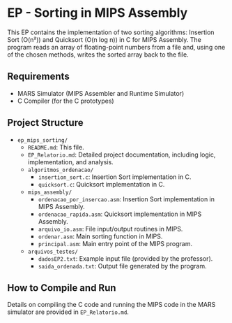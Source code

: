 # EP - Sorting in MIPS Assembly

This EP contains the implementation of two sorting algorithms: Insertion Sort (O(n²)) and Quicksort (O(n log n)) in C for MIPS Assembly. The program reads an array of floating-point numbers from a file and, using one of the chosen methods, writes the sorted array back to the file.

## Requirements

*   MARS Simulator (MIPS Assembler and Runtime Simulator)
*   C Compiler (for the C prototypes)

## Project Structure

*   `ep_mips_sorting/`
    *   `README.md`: This file.
    *   `EP_Relatorio.md`: Detailed project documentation, including logic, implementation, and analysis.
    *   `algoritmos_ordenacao/`
        *   `insertion_sort.c`: Insertion Sort implementation in C.
        *   `quicksort.c`: Quicksort implementation in C.
    *   `mips_assembly/`
        *   `ordenacao_por_insercao.asm`: Insertion Sort implementation in MIPS Assembly.
        *   `ordenacao_rapida.asm`: Quicksort implementation in MIPS Assembly.
        *   `arquivo_io.asm`: File input/output routines in MIPS.
        *   `ordenar.asm`: Main sorting function in MIPS.
        *   `principal.asm`: Main entry point of the MIPS program.
    *   `arquivos_testes/`
        *   `dadosEP2.txt`: Example input file (provided by the professor).
        *   `saida_ordenada.txt`: Output file generated by the program.
          
## How to Compile and Run

Details on compiling the C code and running the MIPS code in the MARS simulator are provided in `EP_Relatorio.md`.
